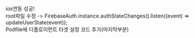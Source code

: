 ios연동 성공!
<br>
root파일 수정 ->     FirebaseAuth.instance.authStateChanges().listen((event) => updateUserState(event));
<br>
Podfile에 디플로이먼트 타겟 설정 코드 추가(마지막부분)
<br>
